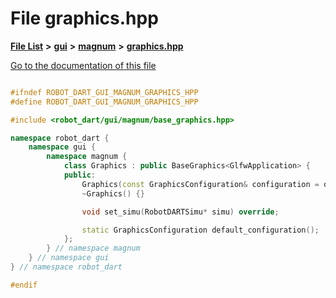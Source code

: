 

# File graphics.hpp

[**File List**](files.md) **>** [**gui**](dir_6a9d4b7ec29c938d1d9a486c655cfc8a.md) **>** [**magnum**](dir_5d18adecbc10cabf3ca51da31f2acdd1.md) **>** [**graphics.hpp**](graphics_8hpp.md)

[Go to the documentation of this file](graphics_8hpp.md)

```C++

#ifndef ROBOT_DART_GUI_MAGNUM_GRAPHICS_HPP
#define ROBOT_DART_GUI_MAGNUM_GRAPHICS_HPP

#include <robot_dart/gui/magnum/base_graphics.hpp>

namespace robot_dart {
    namespace gui {
        namespace magnum {
            class Graphics : public BaseGraphics<GlfwApplication> {
            public:
                Graphics(const GraphicsConfiguration& configuration = default_configuration()) : BaseGraphics<GlfwApplication>(configuration) {}
                ~Graphics() {}

                void set_simu(RobotDARTSimu* simu) override;

                static GraphicsConfiguration default_configuration();
            };
        } // namespace magnum
    } // namespace gui
} // namespace robot_dart

#endif

```

